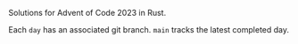 Solutions for Advent of Code 2023 in Rust.

Each `day` has an associated git branch. 
`main` tracks the latest completed day.